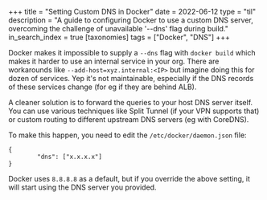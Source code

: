 +++
title = "Setting Custom DNS in Docker"
date = 2022-06-12
type = "til"
description = "A guide to configuring Docker to use a custom DNS server, overcoming the challenge of unavailable '--dns' flag during build."
in_search_index = true
[taxonomies]
tags = ["Docker", "DNS"]
+++


Docker makes it impossible to supply a `--dns` flag with `docker build` which makes it harder to use an internal service in your org. There are workarounds like `--add-host=xyz.internal:<IP>` but imagine doing this for dozen of services. Yep it's not maintainable, especially if the DNS records of these services change (for eg if they are behind ALB).

A cleaner solution is to forward the queries to your host DNS server itself. You can use various techniques like Split Tunnel (if your VPN supports that) or custom routing to different upstream DNS servers (eg with CoreDNS).

To make this happen, you need to edit the `/etc/docker/daemon.json` file:

```
{
        "dns": ["x.x.x.x"]
}
```

Docker uses `8.8.8.8` as a default, but if you override the above setting, it will start using the DNS server you provided.
